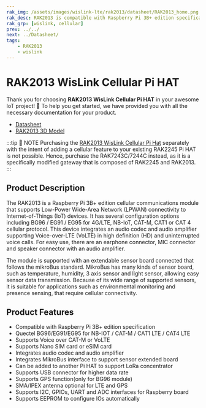 ```yaml
---
rak_img: /assets/images/wislink-lte/rak2013/datasheet/RAK2013_home.png
rak_desc: RAK2013 is compatible with Raspberry Pi 3B+ edition specification. It offers a wide range of supported sensors such as temperatures, humidity, and a light sensor that allows easy sensor data transmission. Because of its integrated audio amp and codec, it is suitable for Voice over LTE (VoLTE) in carrier network scenarios where HD calls are a requirement.
rak_grp: [wislink, cellular]
prev: ../../
next: ../Datasheet/
tags:
    - RAK2013
    - wislink
---
```


# RAK2013 WisLink Cellular Pi HAT
Thank you for choosing **RAK2013 WisLink Cellular Pi HAT** in your awesome IoT project! 🎉 To help you get started, we have provided you with all the necessary documentation for your product.

* [Datasheet](../Datasheet/)
* [RAK2013 3D Model](https://downloads.rakwireless.com/3D_File/WisLink/PWB-RAK2013.stp)

:::tip 📝 NOTE
Purchasing the [RAK2013 WisLink Cellular Pi Hat](../../RAK2013) separately with the intent of adding a cellular feature to your existing RAK2245 Pi HAT is not possible. Hence, purchase the RAK7243C/7244C instead, as it is a specifically modified gateway that is composed of RAK2245 and RAK2013.
:::

## Product Description

The RAK2013 is a Raspberry Pi 3B+ edition cellular communications module that supports Low-Power Wide-Area Network (LPWAN) connectivity to Internet-of-Things (IoT) devices. It has several configuration options including BG96 / EG91 / EG95 for 4G/LTE, NB-IoT, CAT-M, CAT1 or CAT 4 cellular protocol. This device integrates an audio codec and audio amplifier supporting Voice-over-LTE (VoLTE) in high definition (HD) and uninterrupted voice calls. For easy use, there are an earphone connector, MIC connector and speaker connector with an audio amplifier.

The module is supported with an extendable sensor board connected that follows the mikroBus standard. MikroBus has many kinds of sensor board, such as temperature, humidity, 3 axis sensor and light sensor, allowing easy sensor data transmission. Because of its wide range of supported sensors, it is suitable for applications such as environmental monitoring and presence sensing, that require cellular connectivity.

## Product Features

- Compatible with Raspberry Pi 3B+ edition specification
- Quectel BG96/EG91/EG95 for NB-IOT / CAT-M / CAT1 LTE / CAT4 LTE
- Supports Voice over CAT-M or VoLTE
- Supports Nano SIM card or eSIM card
- Integrates audio codec and audio amplifier
- Integrates MikroBus interface to support sensor extended board
- Can be added to another Pi HAT to support LoRa concentrator
- Supports USB connector for higher data rate
- Supports GPS function(only for BG96 module)
- SMA/IPEX antenna optional for LTE and GPS
- Supports I2C, GPIOs, UART and ADC interfaces for Raspberry board
- Supports EEPROM to configure IOs automatically
